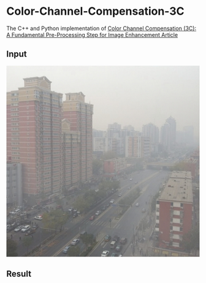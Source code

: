 # Color-Channel-Compensation-3C
The C++ and Python implementation of [Color Channel Compensation (3C): A Fundamental Pre-Processing Step for Image Enhancement Article](https://ieeexplore.ieee.org/stamp/stamp.jsp?tp=&arnumber=8901447)


## Input
![alt text][Input]

[Input]: https://github.com/batuhanberkayaydin/Color-Channel-Compensation-3C/blob/main/inputs/test_image.jpg "Input"

## Result
